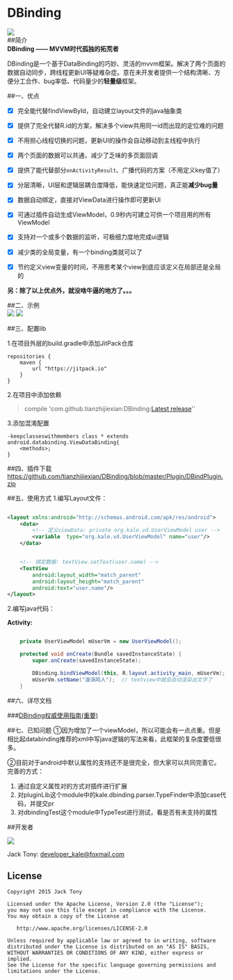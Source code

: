 # DBinding   

![](./pic/logo.jpg)   
##简介  
**DBinding —— MVVM时代孤独的拓荒者**   

DBinding是一个基于DataBinding的巧妙、灵活的mvvm框架。解决了两个页面的数据自动同步，跨线程更新UI等疑难杂症。意在未开发者提供一个结构清晰、方便分工合作、bug率低、代码量少的**轻量级**框架。  

##一、优点    
- [x] 完全能代替findViewById，自动建立layout文件的java抽象类  
- [x] 提供了完全代替R.id的方案，解决多个view共用同一id而出现的定位难的问题  
- [x] 不用担心线程切换的问题，更新UI的操作会自动移动到主线程中执行   
- [x] 两个页面的数据可以共通，减少了乏味的多页面回调    
- [x] 提供了能代替部分`onActivityResult`、广播代码的方案（不用定义key值了）      
- [x] 分层清晰，UI层和逻辑层耦合度降低，能快速定位问题，真正能**减少bug量**   
- [x] 数据自动绑定，直接对ViewData进行操作即可更新UI    
- [x] 可通过插件自动生成ViewModel，0.9秒内可建立可供一个项目用的所有ViewModel   
- [x] 支持对一个或多个数据的监听，可极细力度地完成ui逻辑   
- [x] 减少类的全局变量，有一个binding类就可以了  
- [x] 节约定义view变量的时间，不用思考某个view到底应该定义在局部还是全局的    


**另：除了以上优点外，就没啥牛逼的地方了。。。**  

##二、示例  
![](./pic/01.jpg)
![](./pic/02.jpg)

##三、配置lib

1.在项目外层的build.gradle中添加JitPack仓库   

```
repositories {
	maven {
		url "https://jitpack.io"
	}
}
```
2.在项目中添加依赖  

> compile 'com.github.tianzhijiexian:DBinding:[Latest release](https://github.com/tianzhijiexian/DBinding/releases)''

3.添加混淆配置

```
-keepclasseswithmembers class * extends android.databinding.ViewDataBinding{  
    <methods>;  
}
```

##四、插件下载
https://github.com/tianzhijiexian/DBinding/blob/master/Plugin/DBindPlugin.zip

##五、使用方式
1.编写Layout文件：   

```xml   

<layout xmlns:android="http://schemas.android.com/apk/res/android">
    <data>
        <!-- 定义viewData: private org.kale.vd.UserViewModel user -->
        <variable  type="org.kale.vd.UserViewModel" name="user"/>
    </data>


    <!-- 绑定数据: textView.setText(user.name) -->
    <TextView
        android:layout_width="match_parent"
        android:layout_height="match_parent"
        android:text="user.name"/>
</layout>   
```
2.编写java代码：   

**Activity:**  

```JAVA   

    private UserViewModel mUserVm = new UserViewModel();

    protected void onCreate(Bundle savedInstanceState) {
        super.onCreate(savedInstanceState);

        DBinding.bindViewModel(this, R.layout.activity_main, mUserVm); // 将vm和layout进行绑定
		mUserVm.setName("漩涡鸣人");  // textview中就会自动渲染出文字了
    }

```    

##六、详尽文档  

###[DBinding权威使用指南(重要)](https://www.zybuluo.com/shark0017/note/256112)    


##七、已知问题
①因为增加了一个viewModel，所以可能会有一点点重。但是相比起databinding推荐的xml中写java逻辑的写法来看，此框架的复杂度要低很多。  

②目前对于android中默认属性的支持还不是很完全，但大家可以共同完善它。  
完善的方式：  
1. 通过自定义属性对的方式对插件进行扩展  
2. 对pluginLib这个module中的kale.dbinding.parser.TypeFinder中添加case代码，并提交pr   
3. 对dbindingTest这个module中TypeTest进行测试，看是否有未支持的属性  


##开发者

![](https://avatars3.githubusercontent.com/u/9552155?v=3&s=460)

Jack Tony: <developer_kale@foxmail.com>  

## License

```  
Copyright 2015 Jack Tony

Licensed under the Apache License, Version 2.0 (the "License");
you may not use this file except in compliance with the License.
You may obtain a copy of the License at

   http://www.apache.org/licenses/LICENSE-2.0

Unless required by applicable law or agreed to in writing, software
distributed under the License is distributed on an "AS IS" BASIS,
WITHOUT WARRANTIES OR CONDITIONS OF ANY KIND, either express or implied.
See the License for the specific language governing permissions and
limitations under the License.
```
